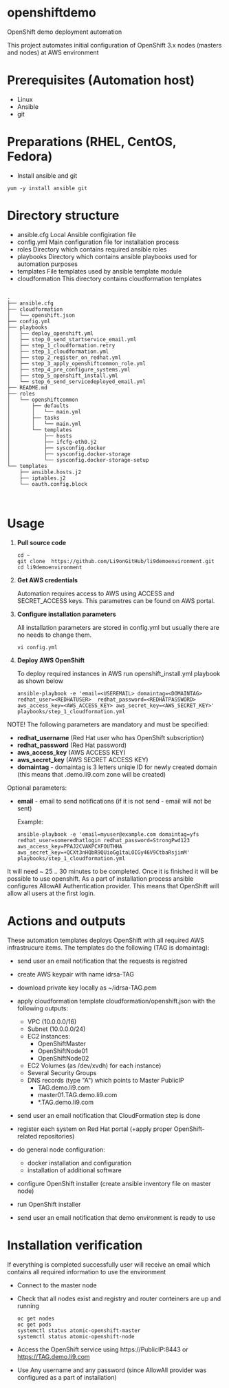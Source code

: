 # openshiftdemo
OpenShift demo deployment automation


This project automates initial configuration of OpenShift 3.x nodes (masters and nodes) at AWS environment
# Prerequisites (Automation host)
- Linux
- Ansible
- git

# Preparations (RHEL, CentOS, Fedora)
- Install ansible and git
```
yum -y install ansible git
```

# Directory structure
- ansible.cfg
	Local Ansible configiration file
- config.yml
	Main configuration file for installation process
- roles
	Directory which contains required ansible roles
- playbooks
	Directory which contains ansible playbooks used for automation purposes
- templates
	File templates used by ansible template module
- cloudformation
	This directory contains cloudformation templates
```

.
├── ansible.cfg
├── cloudformation
│   └── openshift.json
├── config.yml
├── playbooks
│   ├── deploy_openshift.yml
│   ├── step_0_send_startservice_email.yml
│   ├── step_1_cloudformation.retry
│   ├── step_1_cloudformation.yml
│   ├── step_2_register_on_redhat.yml
│   ├── step_3_apply_openshiftcommon_role.yml
│   ├── step_4_pre_configure_systems.yml
│   ├── step_5_openshift_install.yml
│   └── step_6_send_servicedeployed_email.yml
├── README.md
├── roles
│   └── openshiftcommon
│       ├── defaults
│       │   └── main.yml
│       ├── tasks
│       │   └── main.yml
│       └── templates
│           ├── hosts
│           ├── ifcfg-eth0.j2
│           ├── sysconfig.docker
│           ├── sysconfig.docker-storage
│           └── sysconfig.docker-storage-setup
└── templates
    ├── ansible.hosts.j2
    ├── iptables.j2
    └── oauth.config.block



```

# Usage
1. **Pull source code**

	```
	cd ~
	git clone  https://github.com/Li9onGitHub/li9demoenvironment.git
	cd li9demoenvironment
	```

2. **Get AWS credentials**

	Automation requires access to AWS using ACCESS and SECRET_ACCESS keys. This parametres can be found on AWS portal.

3. **Configure installation parameters**

	All installation parameters are stored in config.yml but usually there are no needs to change them.
	```
	vi config.yml
	```

4. **Deploy AWS OpenShift**
	
	To deploy required instances in AWS run  openshift_install.yml playbook as shown below
	```
	ansible-playbook -e 'email=<USEREMAIL> domaintag=<DOMAINTAG> redhat_user=<REDHATUSER>  redhat_password=<REDHATPASSWORD> aws_access_key=<AWS_ACCESS_KEY> aws_secret_key=<AWS_SECRET_KEY>' playbooks/step_1_cloudformation.yml
	```
NOTE! The following parameters are mandatory and must be specified:

- **redhat_username** (Red Hat user who has OpenShift subscription)
- **redhat_password** (Red Hat password)
- **aws_access_key** (AWS ACCESS KEY)
- **aws_secret_key** (AWS SECRET ACCESS KEY)
- **domaintag**  - domaintag is 3 letters uniqie ID for newly created domain (this means that <domaintag>.demo.li9.com zone will be created)

Optional parameters:
- **email** - email to send notifications (if it is not send - email will not be sent)

	Example:
	```
	ansible-playbook -e 'email=myuser@example.com domaintag=yfs redhat_user=someredhatlogin redhat_password=StrongPwd123 aws_access_key=PPAJ2CVAKPCXFOUTHHA aws_secret_key=+QCXt3nHQbR9QUioGg1taLOIGy46V9CtbaRsjimM' playbooks/step_1_cloudformation.yml	
	```

It will need ~ 25 .. 30  minutes to be completed.  Once it is finished it will be possible to use openshift.  As a part of installation process ansible configures AllowAll Authentication provider. This means that OpenShift will allow all users at the first login.


# Actions and outputs

These automation templates deploys OpenShift with all required AWS infrastrucure items. The templates do the following (TAG is domaintag):

- send user an email notification that the requests is registred
- create AWS keypair with name idrsa-TAG
- download private key locally as ~/idrsa-TAG.pem
- apply cloudformation template cloudformation/openshift.json with the following outputs:
	- VPC (10.0.0.0/16)
	- Subnet (10.0.0.0/24)
	- EC2 instances:
		- OpenShiftMaster
		- OpenShiftNode01
		- OpenShiftNode02
	- EC2 Volumes (as /dev/xvdh) for each instance)
	- Several Security Groups
	- DNS records (type "A") which points to Master PublicIP
		- TAG.demo.li9.com 
		- master01.TAG.demo.li9.com
		- *.TAG.demo.li9.com

- send user an email notification that CloudFormation step is done
- register each system on Red Hat portal (+apply proper OpenShift-related repositories)
- do general node configuration:
	- docker installation and configuration
	- installation of additional software
- configure OpenShift installer (create ansible inventory file on master node)
- run OpenShift installer
- send user an email notification that demo environment is ready to use


# Installation verification


If everything is completed successfully user will receive an email which contains all required information to use the environment

 - Connect to the master node
 - Check that all nodes exist and registry and router conteiners are up and running

	```
	oc get nodes
	oc get pods
	systemctl status atomic-openshift-master
	systemctl status atomic-openshift-node
	
	```

 - Access the OpenShift service using  https://PublicIP:8443 or https://TAG.demo.li9.com
 - Use Any username and any password (since AllowAll provider was configured as a part of installation)

